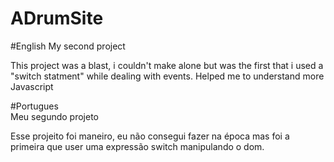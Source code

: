 # ADrumSite
#English
My second project 

This project was a blast, i couldn't make alone but was the first that i used a "switch statment" while dealing with events. Helped me to understand more Javascript

#Portugues  
Meu segundo projeto

Esse projeito foi maneiro, eu não consegui fazer na época mas foi a primeira que user uma expressão switch manipulando o dom. 
